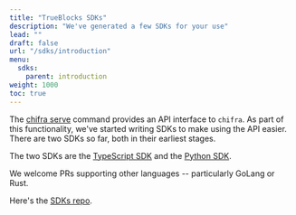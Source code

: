 ```yaml
---
title: "TrueBlocks SDKs"
description: "We've generated a few SDKs for your use"
lead: ""
draft: false
url: "/sdks/introduction"
menu: 
  sdks:
    parent: introduction
weight: 1000
toc: true
---
```


The [chifra serve](/chifra/admin/#chifra-daemon) command provides an API interface to `chifra`. As part of this functionality, we've
started writing SDKs to make using the API easier. There are two SDKs so far, both in their earliest stages.

The two SDKs are the [TypeScript SDK](/sdks/typescript-sdk/) and the [Python SDK](/sdks/python-sdk/).

We welcome PRs supporting other languages -- particularly GoLang or Rust.

Here's the [SDKs repo](https://github.com/TrueBlocks/trueblocks-core/blob/master/sdk/README.md).
